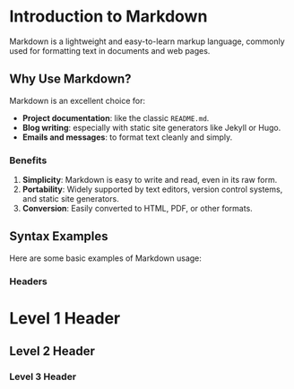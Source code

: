 <!-- 
layout: posts
title: first post
-->

# Introduction to Markdown

Markdown is a lightweight and easy-to-learn markup language, commonly used for formatting text in documents and web pages. 

## Why Use Markdown?

Markdown is an excellent choice for:
- **Project documentation**: like the classic `README.md`.
- **Blog writing**: especially with static site generators like Jekyll or Hugo.
- **Emails and messages**: to format text cleanly and simply.

### Benefits

1. **Simplicity**: Markdown is easy to write and read, even in its raw form.
2. **Portability**: Widely supported by text editors, version control systems, and static site generators.
3. **Conversion**: Easily converted to HTML, PDF, or other formats.

## Syntax Examples

Here are some basic examples of Markdown usage:

### Headers

# Level 1 Header
## Level 2 Header
### Level 3 Header
